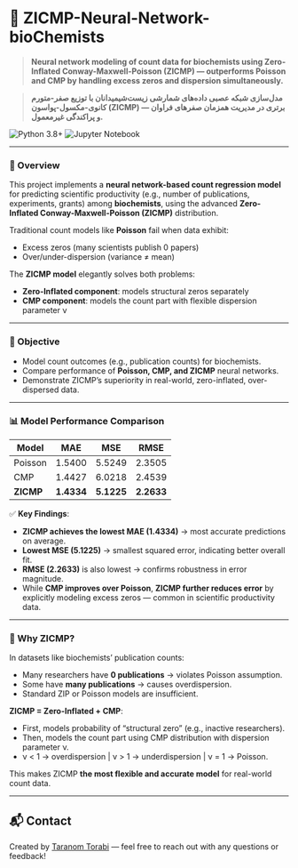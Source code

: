 # 🧪 ZICMP-Neural-Network-bioChemists

> **Neural network modeling of count data for biochemists using Zero-Inflated Conway-Maxwell-Poisson (ZICMP) — outperforms Poisson and CMP by handling excess zeros and dispersion simultaneously.**

> **مدل‌سازی شبکه عصبی داده‌های شمارشی زیست‌شیمیدانان با توزیع صفر-متورم کانوی-مکسول-پواسون (ZICMP) — برتری در مدیریت همزمان صفرهای فراوان و پراکندگی غیرمعمول.**

![Python 3.8+](https://img.shields.io/badge/Python-3.8%2B-blue)
![Jupyter Notebook](https://img.shields.io/badge/Jupyter-%23f37621.svg?logo=jupyter&logoColor=white)


---



### 📌 Overview

This project implements a **neural network-based count regression model** for predicting scientific productivity (e.g., number of publications, experiments, grants) among **biochemists**, using the advanced **Zero-Inflated Conway-Maxwell-Poisson (ZICMP)** distribution.

Traditional count models like **Poisson** fail when data exhibit:
- Excess zeros (many scientists publish 0 papers)
- Over/under-dispersion (variance ≠ mean)

The **ZICMP model** elegantly solves both problems:
- **Zero-Inflated component**: models structural zeros separately
- **CMP component**: models the count part with flexible dispersion parameter ν

---

### 🎯 Objective

- Model count outcomes (e.g., publication counts) for biochemists.
- Compare performance of **Poisson, CMP, and ZICMP** neural networks.
- Demonstrate ZICMP’s superiority in real-world, zero-inflated, over-dispersed data.

---

### 📊 Model Performance Comparison

| Model     | MAE     | MSE     | RMSE    |
|-----------|---------|---------|---------|
| Poisson   | 1.5400  | 5.5249  | 2.3505  |
| CMP       | 1.4427  | 6.0218  | 2.4539  |
| **ZICMP** | **1.4334** | **5.1225** | **2.2633** |

✅ **Key Findings**:
- **ZICMP achieves the lowest MAE (1.4334)** → most accurate predictions on average.
- **Lowest MSE (5.1225)** → smallest squared error, indicating better overall fit.
- **RMSE (2.2633)** is also lowest → confirms robustness in error magnitude.
- While **CMP improves over Poisson**, **ZICMP further reduces error** by explicitly modeling excess zeros — common in scientific productivity data.



---

### 🧠 Why ZICMP?

In datasets like biochemists’ publication counts:
- Many researchers have **0 publications** → violates Poisson assumption.
- Some have **many publications** → causes overdispersion.
- Standard ZIP or Poisson models are insufficient.

**ZICMP = Zero-Inflated + CMP**:
- First, models probability of “structural zero” (e.g., inactive researchers).
- Then, models the count part using CMP distribution with dispersion parameter ν.
- ν < 1 → overdispersion | ν > 1 → underdispersion | ν = 1 → Poisson.

This makes ZICMP **the most flexible and accurate model** for real-world count data.

---


## 📬 Contact

Created by [Taranom Torabi](mailto:taranom.torabi1377@gmail.com) — feel free to reach out with any questions or feedback!


